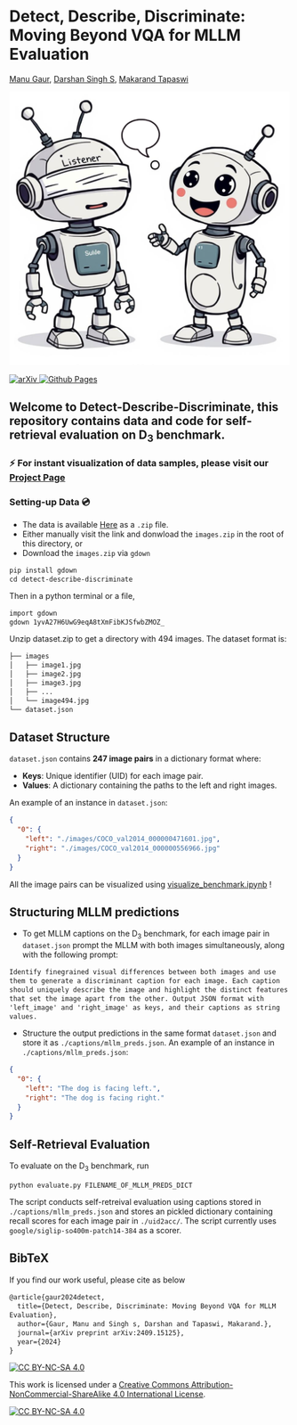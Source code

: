 

# Detect, Describe, Discriminate: Moving Beyond VQA for MLLM Evaluation

[Manu Gaur](https://manugaurdl.github.io/), [Darshan Singh S](https://darshansingh11.github.io/), [Makarand Tapaswi](https://makarandtapaswi.github.io/)

![Teaser](imgs/teaser.png)


<p float="left">
  <a href="https://arxiv.org/abs/2409.15125">
    <img src="https://img.shields.io/badge/arXiv-2406.10889-b31b1b.svg" alt="arXiv"/>
  </a>
  <a href="https://katha-ai.github.io/projects/detect-describe-discriminate/">
    <img src="https://img.shields.io/badge/github%20pages-121013?style=for-the-badge&logo=github&logoColor=white" alt="Github Pages"/>
  </a>
</p>


## Welcome to Detect-Describe-Discriminate, this repository contains data and code for self-retrieval evaluation on D<sub>3</sub> benchmark.

### :zap:	For instant visualization of data samples, please visit our [Project Page](https://katha-ai.github.io/projects/detect-describe-discriminate/)

### Setting-up Data 💿

- The data is available [Here](https://drive.google.com/file/d/1X-8ARlBbj-U_uMEQ-PfPN1tOQqU1hKox/view?usp=sharing) as a `.zip` file.
- Either manually visit the link and donwload the `images.zip` in the root of this directory, or
- Download the `images.zip` via `gdown`

```
pip install gdown
cd detect-describe-discriminate
```
Then in a python terminal or a file,

```
import gdown
gdown 1yvA27H6UwG9eqA8tXmFibKJSfwbZMOZ_
```

Unzip dataset.zip to get a directory with 494 images. The dataset format is: 
```
├── images
│   ├── image1.jpg
│   ├── image2.jpg
│   ├── image3.jpg
│   ├── ...
│   └── image494.jpg
└── dataset.json
```

## Dataset Structure

`dataset.json` contains **247 image pairs** in a dictionary format where:

- **Keys**: Unique identifier (UID) for each image pair.
- **Values**: A dictionary containing the paths to the left and right images.

An example of an instance in `dataset.json`:

```json
{
  "0": {
    "left": "./images/COCO_val2014_000000471601.jpg",
    "right": "./images/COCO_val2014_000000556966.jpg"
  }
}
```

All the image pairs can be visualized using [visualize_benchmark.ipynb](visualize_benchmark.ipynb) !



## Structuring MLLM predictions

- To get MLLM captions on the D<sub>3</sub> benchmark, for each image pair in `dataset.json` prompt the MLLM with both images simultaneously, along with the following prompt: 

```plaintext
Identify finegrained visual differences between both images and use them to generate a discriminant caption for each image. Each caption should uniquely describe the image and highlight the distinct features that set the image apart from the other. Output JSON format with 'left_image' and 'right_image' as keys, and their captions as string values.
```

- Structure the output predictions in the same format `dataset.json` and store it as  `./captions/mllm_preds.json`. An example of an instance in `./captions/mllm_preds.json`:
```json
{
  "0": {
    "left": "The dog is facing left.",
    "right": "The dog is facing right."
  }
}
```


## Self-Retrieval Evaluation


To evaluate on the D<sub>3</sub> benchmark, run 
```
python evaluate.py FILENAME_OF_MLLM_PREDS_DICT
```
The script conducts self-retreival evaluation using captions stored in `./captions/mllm_preds.json` and stores an pickled dictionary containing recall scores for each image pair in `./uid2acc/`. The script currently uses `google/siglip-so400m-patch14-384` as a scorer.


## BibTeX
If you find our work useful, please cite as below

```
@article{gaur2024detect,
  title={Detect, Describe, Discriminate: Moving Beyond VQA for MLLM Evaluation},
  author={Gaur, Manu and Singh s, Darshan and Tapaswi, Makarand.},
  journal={arXiv preprint arXiv:2409.15125},
  year={2024}
}
```




[![CC BY-NC-SA 4.0][cc-by-nc-sa-shield]][cc-by-nc-sa]

This work is licensed under a
[Creative Commons Attribution-NonCommercial-ShareAlike 4.0 International License][cc-by-nc-sa].

[![CC BY-NC-SA 4.0][cc-by-nc-sa-image]][cc-by-nc-sa]

[cc-by-nc-sa]: http://creativecommons.org/licenses/by-nc-sa/4.0/
[cc-by-nc-sa-image]: https://licensebuttons.net/l/by-nc-sa/4.0/88x31.png
[cc-by-nc-sa-shield]: https://img.shields.io/badge/License-CC%20BY--NC--SA%204.0-lightgrey.svg

